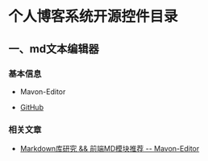 # 个人博客系统开源控件目录

## 一、md文本编辑器

### 基本信息

- Mavon-Editor

- [GitHub](https://github.com/hinesboy/mavonEditor)

### 相关文章

- [Markdown库研究 && 前端MD模块推荐 -- Mavon-Editor](https://www.jianshu.com/p/df1740cb2e63)